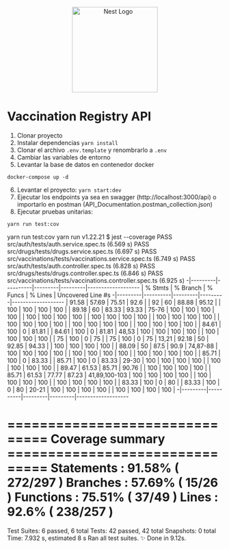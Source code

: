 <p align="center">
  <a href="http://nestjs.com/" target="blank"><img src="https://nestjs.com/img/logo-small.svg" width="200" alt="Nest Logo" /></a>
</p>


# Vaccination Registry API

1. Clonar proyecto
2. Instalar dependencias ```yarn install```
3. Clonar el archivo ```.env.template``` y renombrarlo a ```.env```
4. Cambiar las variables de entorno
5. Levantar la base de datos en contenedor docker
```
docker-compose up -d
```

6. Levantar el proyecto: ```yarn start:dev```
7. Ejecutar los endpoints ya sea en swagger (http://localhost:3000/api) o importarlo en postman (API_Documentation.postman_collection.json)
8. Ejecutar pruebas unitarias:
```
yarn run test:cov
```

yarn run test:cov
yarn run v1.22.21
$ jest --coverage
 PASS  src/auth/tests/auth.service.spec.ts (6.569 s)
 PASS  src/drugs/tests/drugs.service.spec.ts (6.697 s)
 PASS  src/vaccinations/tests/vaccinations.service.spec.ts (6.749 s)
 PASS  src/auth/tests/auth.controller.spec.ts (6.828 s)
 PASS  src/drugs/tests/drugs.controller.spec.ts (6.846 s)
 PASS  src/vaccinations/tests/vaccinations.controller.spec.ts (6.925 s)
-|---------|----------|---------|---------|-------------------
 | % Stmts | % Branch | % Funcs | % Lines | Uncovered Line #s
-|---------|----------|---------|---------|-------------------
 |   91.58 |    57.69 |   75.51 |    92.6 |
  |      92 |       60 |   88.88 |   95.12 |
   |     100 |      100 |     100 |     100 |
   |   89.18 |       60 |   83.33 |   93.33 | 75-76
  |     100 |      100 |     100 |     100 |
   |     100 |      100 |     100 |     100 |
   |     100 |      100 |     100 |     100 |
  |     100 |      100 |     100 |     100 |
   |     100 |      100 |     100 |     100 |
   |     100 |      100 |     100 |     100 |
   |     100 |      100 |     100 |     100 |
  |   84.61 |      100 |       0 |   81.81 |
   |   84.61 |      100 |       0 |   81.81 | 48,53
  |     100 |      100 |     100 |     100 |
   |     100 |      100 |     100 |     100 |
  |      75 |      100 |       0 |      75 |
   |      75 |      100 |       0 |      75 | 13,21
  |   92.18 |       50 |   92.85 |   94.33 |
   |     100 |      100 |     100 |     100 |
   |   88.09 |       50 |    87.5 |    90.9 | 74,87-88
  |     100 |      100 |     100 |     100 |
   |     100 |      100 |     100 |     100 |
   |     100 |      100 |     100 |     100 |
  |   85.71 |      100 |       0 |   83.33 |
   |   85.71 |      100 |       0 |   83.33 | 29-30
  |     100 |      100 |     100 |     100 |
   |     100 |      100 |     100 |     100 |
  |   89.47 |    61.53 |   85.71 |   90.76 |
   |     100 |      100 |     100 |     100 |
   |   85.71 |    61.53 |   77.77 |   87.23 | 41,89,100-103
  |     100 |      100 |     100 |     100 |
   |     100 |      100 |     100 |     100 |
   |     100 |      100 |     100 |     100 |
  |   83.33 |      100 |       0 |      80 |
   |   83.33 |      100 |       0 |      80 | 20-21
  |     100 |      100 |     100 |     100 |
   |     100 |      100 |     100 |     100 |
-|---------|----------|---------|---------|-------------------

=============================== Coverage summary ===============================
Statements   : 91.58% ( 272/297 )
Branches     : 57.69% ( 15/26 )
Functions    : 75.51% ( 37/49 )
Lines        : 92.6% ( 238/257 )
================================================================================

Test Suites: 6 passed, 6 total
Tests:       42 passed, 42 total
Snapshots:   0 total
Time:        7.932 s, estimated 8 s
Ran all test suites.
✨  Done in 9.12s.